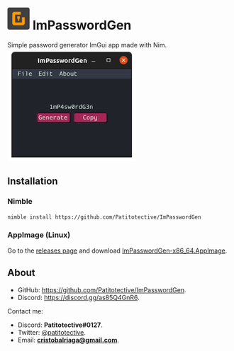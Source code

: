 # <img title="Icon" width=50 height=50 src="https://github.com/Patitotective/ImPasswordGen/blob/main/assets/icon.svg"></img> ImPasswordGen
Simple password generator ImGui app made with Nim.  
![Main window](https://github.com/Patitotective/ImPasswordGen/blob/main/screenshots/main.png) 

## Installation
### Nimble
```sh
nimble install https://github.com/Patitotective/ImPasswordGen
```
### AppImage (Linux)
Go to the [releases page](https://github.com/Patitotective/ImPasswordGen/releases/latest) and download [ImPasswordGen-x86_64.AppImage](https://github.com/Patitotective/ImPasswordGen/releases/latest/download/ImPasswordGen-x86_64.AppImage).

## About
- GitHub: https://github.com/Patitotective/ImPasswordGen.
- Discord: https://discord.gg/as85Q4GnR6.

Contact me:
- Discord: **Patitotective#0127**.
- Twitter: [@patitotective](https://twitter.com/patitotective).
- Email: **cristobalriaga@gmail.com**.
